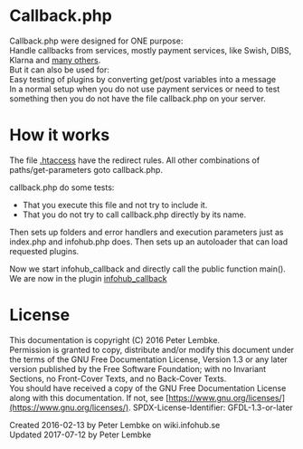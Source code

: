 # Callback.php
Callback.php were designed for ONE purpose:  
Handle callbacks from services, mostly payment services, like Swish, DIBS, Klarna and [many others](https://en.wikipedia.org/wiki/List_of_online_payment_service_providers).  
But it can also be used for:  
Easy testing of plugins by converting get/post variables into a message  
In a normal setup when you do not use payment services or need to test something then you do not have the file callback.php on your server.  

# How it works
The file [.htaccess](main,core_root_htaccess) have the redirect rules.
All other combinations of paths/get-parameters goto callback.php.
  
callback.php do some tests:  

- That you execute this file and not try to include it.
- That you do not try to call callback.php directly by its name.

Then sets up folders and error handlers and execution parameters just as index.php and infohub.php does.
Then sets up an autoloader that can load requested plugins.
              
Now we start infohub_callback and directly call the public function main().
We are now in the plugin [infohub_callback](plugin,infohub_callback)  

# License
This documentation is copyright (C) 2016 Peter Lembke.  
Permission is granted to copy, distribute and/or modify this document under the terms of the GNU Free Documentation License, Version 1.3 or any later version published by the Free Software Foundation; with no Invariant Sections, no Front-Cover Texts, and no Back-Cover Texts.  
You should have received a copy of the GNU Free Documentation License along with this documentation. If not, see [https://www.gnu.org/licenses/](https://www.gnu.org/licenses/).  SPDX-License-Identifier: GFDL-1.3-or-later  

Created 2016-02-13 by Peter Lembke on wiki.infohub.se  
Updated 2017-07-12 by Peter Lembke  

